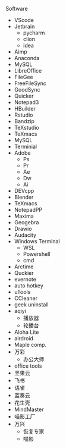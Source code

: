 Software

*   VScode
*   Jetbrain
    *   pycharm
    *   clion
    *   idea
*   Aimp
*   Anaconda
*   MySQL
*   LibreOffice
*   FileGee
*   FreeFileSync
*   GoodSync
*   Quicker
*   Notepad3
*   HBuilder
*   Rstudio
*   Bandzip
*   TeXstudio
*   TeXmacs
*   MySQL
*   Terminial
*   Adobe
    *   Ps
    *   Pr
    *   Ae
    *   Dw
    *   Ai
*   DEVcpp
*   Blender
*   TeXmacs
*   NotepadPP
*   Maxima
*   Geogebra
*   Drawio
*   Audacity
*   Windows Terminal
    *   WSL
    *   Powershell
    *   cmd
*   Arctime
*   Quckier
*   evernote
*   auto hotkey
*   uTools
*   CCleaner
*   geek uninstall
*   aqiyi
    *   播放器
    *   轮播台
*   Aloha Lite
*   airdroid
*   Maple comp.
*   万彩
    *   办公大师
*   office tools
*   坚果云
*   飞书
*   语雀
*   蓝奏云
*   花生壳
*   MindMaster
*   喵影工厂
*   万兴
    *   恢复专家
    *   喵影